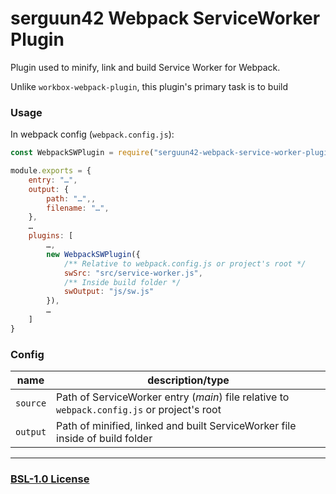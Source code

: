 # serguun42 Webpack ServiceWorker Plugin

Plugin used to minify, link and build Service Worker for Webpack.

Unlike `workbox-webpack-plugin`, this plugin's primary task is to build

### Usage

In webpack config (`webpack.config.js`):

```javascript
const WebpackSWPlugin = require("serguun42-webpack-service-worker-plugin")ж

module.exports = {
	entry: "…",
	output: {
		path: "…",,
		filename: "…",
	},
	…
	plugins: [
		…,
		new WebpackSWPlugin({
			/** Relative to webpack.config.js or project's root */
			swSrc: "src/service-worker.js",
			/** Inside build folder */
			swOutput: "js/sw.js"
		}),
		…
	]
}
```

### Config

| name     | description/type                                                                            |
| -------- | ------------------------------------------------------------------------------------------- |
| `source` | Path of ServiceWorker entry (_main_) file relative to `webpack.config.js` or project's root |
| `output` | Path of minified, linked and built ServiceWorker file inside of build folder                |

---

### [BSL-1.0 License](./LICENSE)
